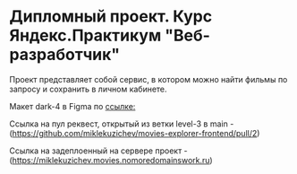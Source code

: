# Дипломный проект. Курс Яндекс.Практикум "Веб-разработчик"
Проект представляет собой сервис, в котором можно найти фильмы по запросу и сохранить в личном кабинете.

Макет dark-4 в Figma по [ссылке:](https://www.figma.com/file/6FMWkB94wE7KTkcCgUXtnC/%D0%94%D0%B8%D0%BF%D0%BB%D0%BE%D0%BC%D0%BD%D1%8B%D0%B9-%D0%BF%D1%80%D0%BE%D0%B5%D0%BA%D1%82?type=design&node-id=1-11315&mode=design&t=mS3hnpVIN4BnsRtW-0)

Ссылка на пул реквест, открытый из ветки level-3 в main - (https://github.com/miklekuzichev/movies-explorer-frontend/pull/2)

Ссылка на задеплоенный на сервере проект - (https://miklekuzichev.movies.nomoredomainswork.ru)
